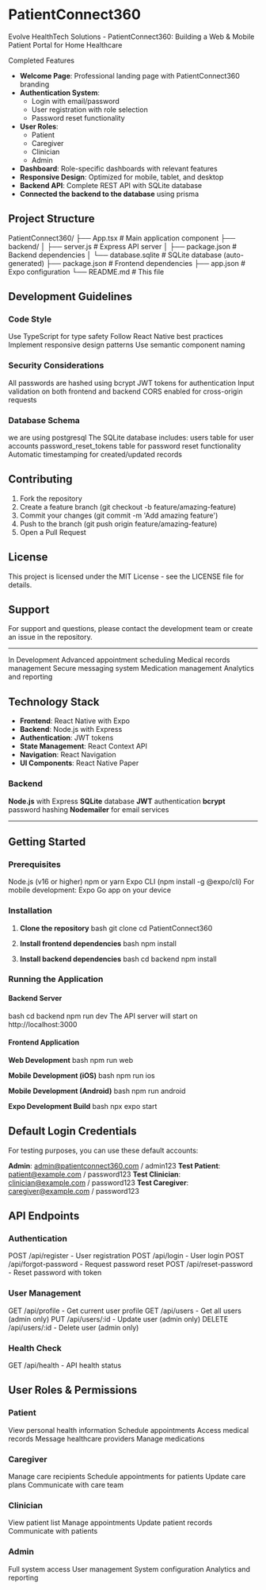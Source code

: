 # PatientConnect360
Evolve HealthTech Solutions - PatientConnect360: Building a Web &amp; Mobile Patient Portal for Home Healthcare

Completed Features
- **Welcome Page**: Professional landing page with PatientConnect360 branding
- **Authentication System**: 
  - Login with email/password
  - User registration with role selection
  - Password reset functionality
- **User Roles**: 
  - Patient
  - Caregiver  
  - Clinician
  - Admin
- **Dashboard**: Role-specific dashboards with relevant features
- **Responsive Design**: Optimized for mobile, tablet, and desktop
- **Backend API**: Complete REST API with SQLite database
- **Connected the backend to the database** using prisma

## Project Structure
PatientConnect360/
├── App.tsx                 # Main application component
├── backend/
│   ├── server.js          # Express API server
│   ├── package.json       # Backend dependencies
│   └── database.sqlite    # SQLite database (auto-generated)
├── package.json           # Frontend dependencies
├── app.json              # Expo configuration
└── README.md             # This file

## Development Guidelines

### Code Style
Use TypeScript for type safety
Follow React Native best practices
Implement responsive design patterns
Use semantic component naming

### Security Considerations
All passwords are hashed using bcrypt
JWT tokens for authentication
Input validation on both frontend and backend
CORS enabled for cross-origin requests

### Database Schema
we are using postgresql
The SQLite database includes:
users table for user accounts
password_reset_tokens table for password reset functionality
Automatic timestamping for created/updated records

## Contributing

1. Fork the repository
2. Create a feature branch (git checkout -b feature/amazing-feature)
3. Commit your changes (git commit -m 'Add amazing feature')
4. Push to the branch (git push origin feature/amazing-feature)
5. Open a Pull Request

## License

This project is licensed under the MIT License - see the LICENSE file for details.

## Support

For support and questions, please contact the development team or create an issue in the repository.

---

In Development
Advanced appointment scheduling
Medical records management
Secure messaging system
Medication management
Analytics and reporting

## Technology Stack

- **Frontend**: React Native with Expo
- **Backend**: Node.js with Express
- **Authentication**: JWT tokens
- **State Management**: React Context API
- **Navigation**: React Navigation
- **UI Components**: React Native Paper

### Backend
**Node.js** with Express
**SQLite** database
**JWT** authentication
**bcrypt** password hashing
**Nodemailer** for email services

---
## Getting Started

### Prerequisites
Node.js (v16 or higher)
npm or yarn
Expo CLI (npm install -g @expo/cli)
For mobile development: Expo Go app on your device

### Installation

1. **Clone the repository**
bash
   git clone <repository-url>
   cd PatientConnect360
  

2. **Install frontend dependencies**
bash
   npm install
  

3. **Install backend dependencies**
bash
   cd backend
   npm install
  

### Running the Application

#### Backend Server
bash
cd backend
npm run dev
The API server will start on http://localhost:3000

#### Frontend Application

**Web Development**
bash
npm run web

**Mobile Development (iOS)**
bash
npm run ios

**Mobile Development (Android)**
bash
npm run android

**Expo Development Build**
bash
npx expo start

## Default Login Credentials

For testing purposes, you can use these default accounts:

**Admin**: admin@patientconnect360.com / admin123
**Test Patient**: patient@example.com / password123
**Test Clinician**: clinician@example.com / password123
**Test Caregiver**: caregiver@example.com / password123

## API Endpoints

### Authentication

POST /api/register - User registration
POST /api/login - User login
POST /api/forgot-password - Request password reset
POST /api/reset-password - Reset password with token

### User Management

GET /api/profile - Get current user profile
GET /api/users - Get all users (admin only)
PUT /api/users/:id - Update user (admin only)
DELETE /api/users/:id - Delete user (admin only)

### Health Check
GET /api/health - API health status

## User Roles & Permissions

### Patient
View personal health information
Schedule appointments
Access medical records
Message healthcare providers
Manage medications

### Caregiver
Manage care recipients
Schedule appointments for patients
Update care plans
Communicate with care team

### Clinician
View patient list
Manage appointments
Update patient records
Communicate with patients

### Admin
Full system access
User management
System configuration
Analytics and reporting
